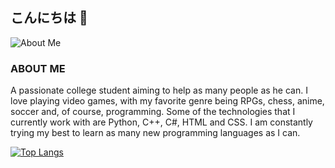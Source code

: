 ## こんにちは 👋

![About Me](https://w0.peakpx.com/wallpaper/651/584/HD-wallpaper-minimal-anime-dark-anime-minimalist-white.jpg)

### ABOUT ME
A passionate college student aiming to help as many people as he can. I love playing video games, with my favorite genre being RPGs, chess, anime, soccer and, of course, programming. Some of the technologies that I currently work with are Python, C++, C#, HTML and CSS. I am constantly trying my best to learn as many new programming languages as I can.

[![Top Langs](https://github-readme-stats.vercel.app/api/top-langs/?username=Nemesis-12&layout=compact&theme=dark&title_color=006466)](https://github.com/anuraghazra/github-readme-stats)
